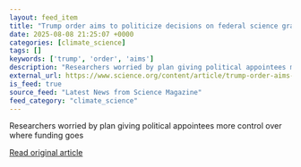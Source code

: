 ```yaml
---
layout: feed_item
title: "Trump order aims to politicize decisions on federal science grants"
date: 2025-08-08 21:25:07 +0000
categories: [climate_science]
tags: []
keywords: ['trump', 'order', 'aims']
description: "Researchers worried by plan giving political appointees more control over where funding goes"
external_url: https://www.science.org/content/article/trump-order-aims-politicize-decisions-federal-science-grants
is_feed: true
source_feed: "Latest News from Science Magazine"
feed_category: "climate_science"
---
```


Researchers worried by plan giving political appointees more control over where funding goes

[Read original article](https://www.science.org/content/article/trump-order-aims-politicize-decisions-federal-science-grants)

